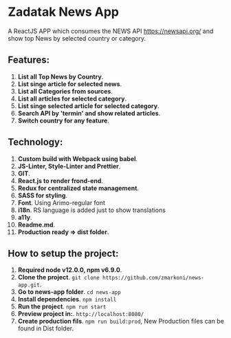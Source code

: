 # Zadatak News App

A ReactJS APP which consumes the NEWS API https://newsapi.org/ and show top News by selected country or category.

## Features:

1. **List all Top News by Country**.
2. **List singe article for selected news**.
3. **List all Categories from sources**.
4. **List all articles for selected category**.
5. **List singe selected article for selected category**.
6. **Search API by 'termin' and show related articles**.
7. **Switch country for any feature**.

## Technology:

1. **Custom build with Webpack using babel**.
2. **JS-Linter, Style-Linter and Prettier**.
3. **GIT**.
4. **React.js to render frond-end**.
5. **Redux for centralized state management**.
6. **SASS for styling**.
7. **Font**. Using Arimo-regular font
8. **i18n**. RS language is added just to show translations
9. **a11y**.
10. **Readme.md**.
11. **Production ready => dist folder**.

## How to setup the project:

1. **Required node v12.0.0, npm v6.9.0**.
2. **Clone the project**. `git clone https://github.com/zmarkoni/news-app.git`.
3. **Go to news-app folder**. `cd news-app`
4. **Install dependencies**. `npm install`
5. **Run the project**. `npm run start`
6. **Preview project in:**. `http://localhost:8080/`
7. **Create production fils**. `npm run build:prod`, New Production files can be found in Dist folder.

